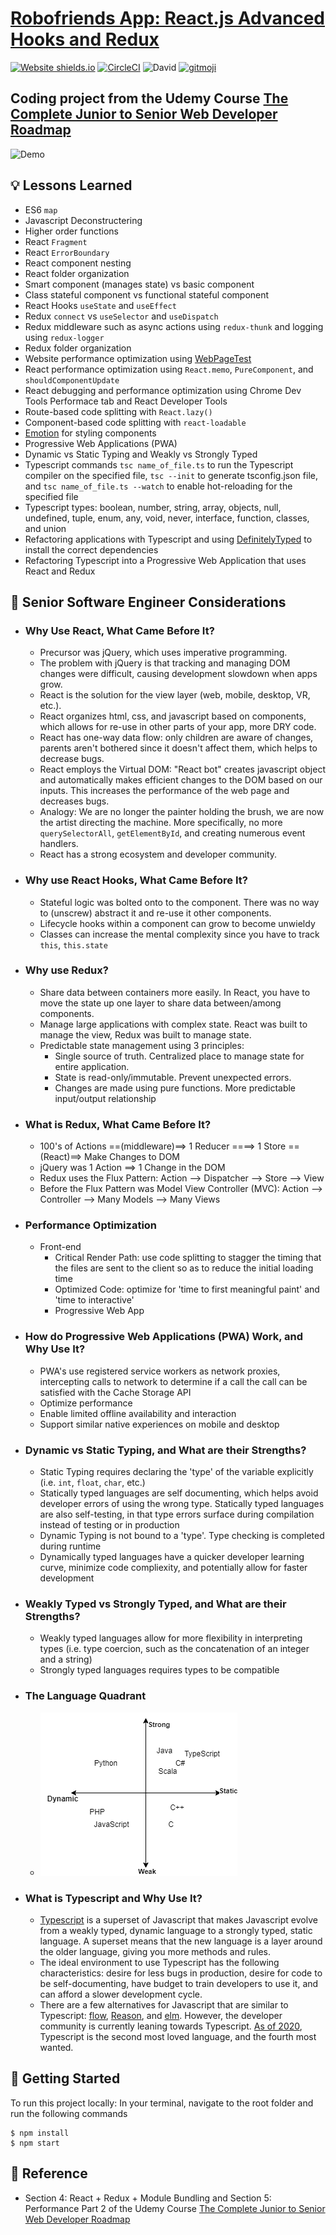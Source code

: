 # [Robofriends App: React.js Advanced Hooks and Redux](https://jacobgrisham.github.io/React.js-Advanced-Hooks-and-Redux/)
[![Website shields.io](https://img.shields.io/website-up-down-green-red/http/shields.io.svg)](https://jacobgrisham.github.io/React.js-Advanced-Hooks-and-Redux/)
[![CircleCI](https://img.shields.io/circleci/build/github/JacobGrisham/React.js-Advanced-Hooks-and-Redux)](https://app.circleci.com/pipelines/github/JacobGrisham/React.js-Advanced-Hooks-and-Redux)
![David](https://img.shields.io/david/jacobgrisham/React.js-Advanced-Hooks-and-Redux)
[![gitmoji](https://img.shields.io/badge/gitmoji-%20😜%20😍-FFDD67.svg?style=flat-square)](https://gitmoji.dev)
## Coding project from the Udemy Course [The Complete Junior to Senior Web Developer Roadmap](https://www.udemy.com/course/the-complete-junior-to-senior-web-developer-roadmap/)

![Demo](img/demo.gif)

## 💡 Lessons Learned
- ES6 `map`
- Javascript Deconstructering
- Higher order functions
- React `Fragment`
- React `ErrorBoundary`
- React component nesting
- React folder organization
- Smart component (manages state) vs basic component
- Class stateful component vs functional stateful component
- React Hooks `useState` and `useEffect`
- Redux `connect` vs `useSelector` and `useDispatch`
- Redux middleware such as async actions using `redux-thunk` and logging using `redux-logger`
- Redux folder organization
- Website performance optimization using [WebPageTest](https://www.webpagetest.org/)
- React performance optimization using `React.memo`, `PureComponent`, and `shouldComponentUpdate`
- React debugging and performance optimization using Chrome Dev Tools Performace tab and React Developer Tools
- Route-based code splitting with `React.lazy()`
- Component-based code splitting with `react-loadable`
- [Emotion](https://emotion.sh/docs/introduction) for styling components
- Progressive Web Applications (PWA)
- Dynamic vs Static Typing and Weakly vs Strongly Typed
- Typescript commands `tsc name_of_file.ts` to run the Typescript compiler on the specified file, `tsc --init` to generate tsconfig.json file, and `tsc name_of_file.ts --watch` to enable hot-reloading for the specified file
- Typescript types: boolean, number, string, array, objects, null, undefined, tuple, enum, any, void, never, interface, function, classes, and union
- Refactoring applications with Typescript and using [DefinitelyTyped](https://definitelytyped.org/) to install the correct dependencies
- Refactoring Typescript into a Progressive Web Application that uses React and Redux

## 🤔 Senior Software Engineer Considerations
- ### Why Use React, What Came Before It?
  - Precursor was jQuery, which uses imperative programming.
  - The problem with jQuery is that tracking and managing DOM changes were difficult, causing development slowdown when apps grow.
  - React is the solution for the view layer (web, mobile, desktop, VR, etc.).
  - React organizes html, css, and javascript based on components, which allows for re-use in other parts of your app, more DRY code.
  - React has one-way data flow: only children are aware of changes, parents aren't bothered since it doesn't affect them, which helps to decrease bugs.
  - React employs the Virtual DOM: "React bot" creates javascript object and automatically makes efficient changes to the DOM based on our inputs. This increases the performance of the web page and decreases bugs.
  - Analogy: We are no longer the painter holding the brush, we are now the artist directing the machine. More specifically, no more `querySelectorAll`, `getElementById`, and creating numerous event handlers.
  - React has a strong ecosystem and developer community.
- ### Why use React Hooks, What Came Before It?
  - Stateful logic was bolted onto to the component. There was no way to (unscrew) abstract it and re-use it other components.
  - Lifecycle hooks within a component can grow to become unwieldy
  - Classes can increase the mental complexity since you have to track `this`, `this.state`
- ### Why use Redux?
  - Share data between containers more easily. In React, you have to move the state up one layer to share data between/among components.
  - Manage large applications with complex state. React was built to manage the view, Redux was built to manage state.
  - Predictable state management using 3 principles:
    - Single source of truth. Centralized place to manage state for entire application.
    - State is read-only/immutable. Prevent unexpected errors.
    - Changes are made using pure functions. More predictable input/output relationship
- ### What is Redux, What Came Before It?
  - 100's of Actions ==(middleware)==> 1 Reducer ====> 1 Store ==(React)==> Make Changes to DOM
  - jQuery was 1 Action ==> 1 Change in the DOM
  - Redux uses the Flux Pattern: Action --> Dispatcher --> Store --> View
  - Before the Flux Pattern was Model View Controller (MVC): Action --> Controller --> Many Models --> Many Views
- ### Performance Optimization
  - Front-end
    - Critical Render Path: use code splitting to stagger the timing that the files are sent to the client so as to reduce the initial loading time
    - Optimized Code: optimize for 'time to first meaningful paint' and 'time to interactive'
    - Progressive Web App
- ### How do Progressive Web Applications (PWA) Work, and Why Use It?
  - PWA's use registered service workers as network proxies, intercepting calls to network to determine if a call the call can be satisfied with the Cache Storage API
  - Optimize performance
  - Enable limited offline availability and interaction
  - Support similar native experiences on mobile and desktop

- ### Dynamic vs Static Typing, and What are their Strengths?
  - Static Typing requires declaring the 'type' of the variable explicitly (i.e. `int`, `float`, `char`, etc.)
  - Statically typed languages are self documenting, which helps avoid developer errors of using the wrong type. Statically typed languages are also self-testing, in that type errors surface during compilation instead of testing or in production
  - Dynamic Typing is not bound to a 'type'. Type checking is completed during runtime
  - Dynamically typed languages have a quicker developer learning curve, minimize code compliexity, and potentially allow for faster development

- ### Weakly Typed vs Strongly Typed, and What are their Strengths?
  - Weakly typed languages allow for more flexibility in interpreting types (i.e. type coercion, such as the concatenation of an integer and a string)
  - Strongly typed languages requires types to be compatible

- ### The Language Quadrant
  - ![Language Quadrant](img/language-quadrant.png)

- ### What is Typescript and Why Use It?
  - [Typescript](https://www.typescriptlang.org/) is a superset of Javascript that makes Javascript evolve from a weakly typed, dynamic language to a strongly typed, static language. A superset means that the new language is a layer around the older language, giving you more methods and rules.
  - The ideal environment to use Typescript has the following characteristics: desire for less bugs in production, desire for code to be self-documenting, have budget to train developers to use it, and can afford a slower development cycle.
  - There are a few alternatives for Javascript that are similar to Typescript: [flow](https://flow.org/), [Reason](https://reasonml.github.io/), and [elm](https://elm-lang.org/). However, the developer community is currently leaning towards Typescript. [As of 2020](https://insights.stackoverflow.com/survey/2020#technology-most-loved-dreaded-and-wanted-languages-wanted), Typescript is the second most loved language, and the fourth most wanted.

## 🚀 Getting Started

To run this project locally:
In your terminal, navigate to the root folder and run the following commands
```
$ npm install
$ npm start
```

## 📣 Reference
- Section 4: React + Redux + Module Bundling and Section 5: Performance Part 2 of the Udemy Course [The Complete Junior to Senior Web Developer Roadmap](https://www.udemy.com/course/the-complete-junior-to-senior-web-developer-roadmap/)